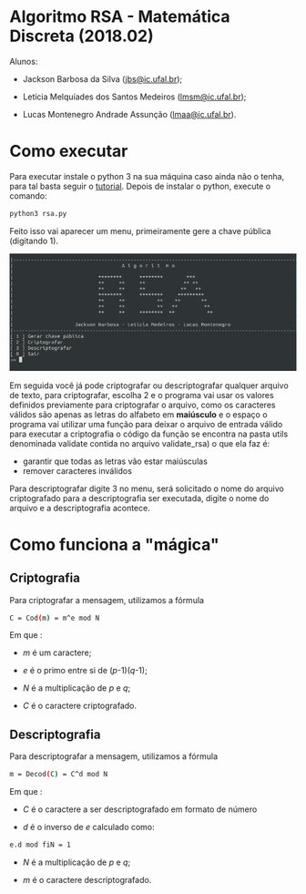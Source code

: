 # Algoritmo RSA - Matemática Discreta (2018.02)
Alunos: 

- Jackson Barbosa da Silva (jbs@ic.ufal.br);

- Letícia Melquíades dos Santos Medeiros (lmsm@ic.ufal.br);

- Lucas Montenegro Andrade Assunção (lmaa@ic.ufal.br).

# Como executar

Para executar instale o python 3 na sua máquina caso ainda não o tenha, para tal basta seguir o [tutorial](https://docs.aws.amazon.com/pt_br/cli/latest/userguide/install-linux-python.html).
Depois de instalar o python, execute o comando: 
```sh
python3 rsa.py
```

Feito isso vai aparecer um menu, primeiramente gere a chave pública (digitando 1).

![Captura%20de%20tela%20de%202019-04-17%2008-35-52.png](Captura%20de%20tela%20de%202019-04-17%2008-35-52.png)

Em seguida você já pode criptografar ou descriptografar qualquer arquivo de texto, para criptografar, escolha 2 e o programa vai usar os valores definidos previamente para criptografar o arquivo, como os caracteres válidos são apenas as letras do alfabeto em __maiúsculo__ e o espaço o programa vai utilizar uma função para deixar o arquivo de entrada válido para executar a criptografia o código da função se encontra na pasta utils denominada validate contida no arquivo validate_rsa) o que ela faz é:
  - garantir que todas as letras vão estar maiúsculas
  - remover caracteres inválidos

Para descriptografar digite 3 no menu, será solicitado o nome do arquivo criptografado para a descriptografia ser executada, digite o nome do arquivo e a descriptografia acontece.

# Como funciona a "mágica"

## Criptografia
  Para criptografar a mensagem, utilizamos a fórmula
  ```sh
  C = Cod(m) = m^e mod N
  ```
  Em que :
  
  -  _m_ é um caractere;
    
  -  _e_ é o primo entre si de (_p_-1)(_q_-1);
    
  -  _N_ é a multiplicação de _p_ e _q_;
   
  -  _C_ é o caractere criptografado.
   
## Descriptografia
   Para descriptografar a mensagem, utilizamos a fórmula
  ```sh
  m = Decod(C) = C^d mod N
  ```
  Em que :
  
  -  _C_ é o caractere a ser descriptografado em formato de número
   
  -  _d_ é o inverso de _e_ calculado como:     
  ```sh
  e.d mod fiN = 1
  ```
  -  _N_ é a multiplicação de _p_ e _q_;
   
  -  _m_ é o caractere descriptografado.
    
